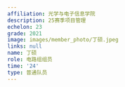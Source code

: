 ```yaml
---
affiliation: 光学与电子信息学院
description: 25赛季项目管理
echelon: 23
grade: 2021
image: images/member_photo/丁硕.jpeg
links: null
name: 丁硕
role: 电路组组员
time: '24'
type: 普通队员
---
```

